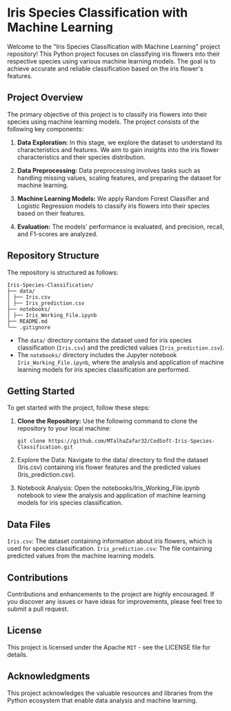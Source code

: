 # Iris Species Classification with Machine Learning

Welcome to the "Iris Species Classification with Machine Learning" project repository! This Python project focuses on classifying iris flowers into their respective species using various machine learning models. The goal is to achieve accurate and reliable classification based on the iris flower's features.

## Project Overview

The primary objective of this project is to classify iris flowers into their species using machine learning models. The project consists of the following key components:

1. **Data Exploration:** In this stage, we explore the dataset to understand its characteristics and features. We aim to gain insights into the iris flower characteristics and their species distribution.

2. **Data Preprocessing:** Data preprocessing involves tasks such as handling missing values, scaling features, and preparing the dataset for machine learning.

3. **Machine Learning Models:** We apply Random Forest Classifier and Logistic Regression models to classify iris flowers into their species based on their features.

4. **Evaluation:** The models' performance is evaluated, and precision, recall, and F1-scores are analyzed.

## Repository Structure

The repository is structured as follows:

```
Iris-Species-Classification/
├── data/
│ ├── Iris.csv
│ ├── Iris_prediction.csv
├── notebooks/
│ ├── Iris_Working_File.ipynb
├── README.md
└── .gitignore

```


- The `data/` directory contains the dataset used for iris species classification (`Iris.csv`) and the predicted values (`Iris_prediction.csv`).
- The `notebooks/` directory includes the Jupyter notebook `Iris_Working_File.ipynb`, where the analysis and application of machine learning models for iris species classification are performed.

## Getting Started

To get started with the project, follow these steps:

1. **Clone the Repository:** Use the following command to clone the repository to your local machine:

   ```shell
   git clone https://github.com/MTalhaZafar32/CodSoft-Iris-Species-Classification.git
   
2. Explore the Data: Navigate to the data/ directory to find the dataset (Iris.csv) containing iris flower features and the predicted values (Iris_prediction.csv).

3. Notebook Analysis: Open the notebooks/Iris_Working_File.ipynb notebook to view the analysis and application of machine learning models for iris species classification.

## Data Files
`Iris.csv`: The dataset containing information about iris flowers, which is used for species classification.
`Iris_prediction.csv`: The file containing predicted values from the machine learning models.
## Contributions
Contributions and enhancements to the project are highly encouraged. If you discover any issues or have ideas for improvements, please feel free to submit a pull request.

## License
This project is licensed under the Apache `MIT` - see the LICENSE file for details.

## Acknowledgments
This project acknowledges the valuable resources and libraries from the Python ecosystem that enable data analysis and machine learning.

